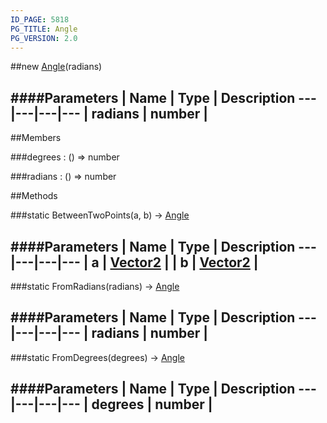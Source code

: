 ```yaml
---
ID_PAGE: 5818
PG_TITLE: Angle
PG_VERSION: 2.0
---
```

##new [Angle](page.php?p=5818)(radians)

####Parameters
 | Name | Type | Description
---|---|---|---
 | radians | number | 
---

##Members

###degrees : () =&gt; number


###radians : () =&gt; number




##Methods

###static BetweenTwoPoints(a, b) &rarr; [Angle](page.php?p=5818)

####Parameters
 | Name | Type | Description
---|---|---|---
 | a | [Vector2](page.php?p=5807) | 
 | b | [Vector2](page.php?p=5807) | 
---

###static FromRadians(radians) &rarr; [Angle](page.php?p=5818)

####Parameters
 | Name | Type | Description
---|---|---|---
 | radians | number | 
---

###static FromDegrees(degrees) &rarr; [Angle](page.php?p=5818)

####Parameters
 | Name | Type | Description
---|---|---|---
 | degrees | number | 
---
